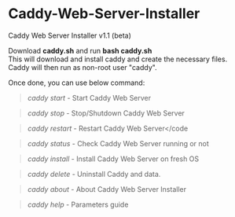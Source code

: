# Caddy-Web-Server-Installer
Caddy Web Server Installer v1.1 (beta)


Download **caddy.sh** and run **bash caddy.sh**<br>
This will download and install caddy and create the necessary files.<br>
Caddy will then run as non-root user "caddy".

Once done, you can use below command:

> *caddy start*          - Start Caddy Web Server </hr>

> *caddy stop*           - Stop/Shutdown Caddy Web Server </hr>

> *caddy restart*       - Restart Caddy Web Server</code </hr>

> *caddy status*         - Check Caddy Web Server running or not </hr>

> *caddy install*        - Install Caddy Web Server on fresh OS </hr>

> *caddy delete*         - Uninstall Caddy and data. </hr>

> *caddy about*          - About Caddy Web Server Installer </hr>

> *caddy help*            - Parameters guide </hr>
